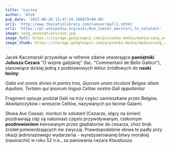 ```yaml
---
title: 'Łacina'
author: 'Alek'
pub_date: '2015-06-26 13:47:34.186879+00:00'
url1: 'http://www.thelatinlibrary.com/caesar/gall1.shtml'
url2: 'https://pl.wikipedia.org/wiki/Ave_Caesar_morituri_te_salutant'
image: song_annotations/ave.jpg
image_full: https://storage.googleapis.com/piosenka-media/media/song_annotations/ave.jpg
image_thumb: https://storage.googleapis.com/piosenka-media/media/song_annotations/ave.jpg.0x300_q85_upscale.jpg
---
```


Jacek Kaczmarski przywołuje w refrenie zdanie otwierające **pamiętniki** **Juliusza Cezara** "O wojnie galijskiej" \(łac. "Commentarii de Bello Gallico"\), stanowiące dzisiaj jedną z podstawowych lektur źródłowych do **nauki łaciny**:

_Galia est omnis divisa in partes tres, Quorum unam incolunt Belgae aliam Aquitani, Tertiam qui ipsorum lingua Celtae nostra Gali appellantur_

Fragment opisuje podział Galii na trzy części zamieszkane przez Belgów, Akwitańczyków i wreszcie Celtów, nazywanych po łacinie Galami.

Słowa _Ave Caesar, morituri te salutant_ \(Cezarze, idący na śmierć pozdrawiają cię\) są natomiast często przywoływanym, rzekomym **pozdrowieniem** kierowanym przez gladiatorów do cesarza, choć brak źródeł potwierdzających ów zwyczaj. Prawdopodobnie słowa te padły przy okazji jednorazowego wydarzenia \- wyreżyserowanej bitwy morskiej \(naumachii\) w roku 52 n.e., za panowania cezara Klaudiusza.